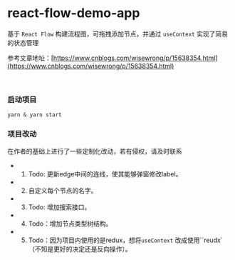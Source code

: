 # react-flow-demo-app

基于 `React Flow` 构建流程图，可拖拽添加节点，并通过 `useContext` 实现了简易的状态管理

参考文章地址：[https://www.cnblogs.com/wisewrong/p/15638354.html](https://www.cnblogs.com/wisewrong/p/15638354.html)

<br />

### 启动项目

```
yarn & yarn start
```

### 项目改动

在作者的基础上进行了一些定制化改动，若有侵权，请及时联系

- 1. Todo: 更新edge中间的连线，使其能够弹窗修改label。
- 2. 自定义每个节点的名字。
- 3. Todo: 增加搜索接口。
- 4. Todo：增加节点类型树结构。
- 5. Todo：因为项目内使用的是redux，想将`useContext` 改成使用``reudx`（不知是更好的决定还是反向操作）。